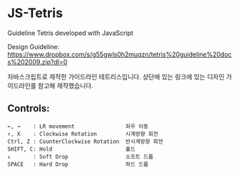# JS-Tetris
Guideline Tetris developed with JavaScript

Design Guideline: https://www.dropbox.com/s/g55gwls0h2muqzn/tetris%20guideline%20docs%202009.zip?dl=0

자바스크립트로 제작한 가이드라인 테트리스입니다.
상단에 있는 링크에 있는 디자인 가이드라인를 참고해 제작했습니다.

Controls:
--------
```
←, →    : LR movement                좌우 이동
↑, X    : Clockwise Rotation         시계방향 회전
Ctrl, Z : CounterClockwise Rotation  반시계방향 회전
SHIFT, C: Hold                       홀드
↓       : Soft Drop                  소프트 드롭
SPACE   : Hard Drop                  하드 드롭
```
